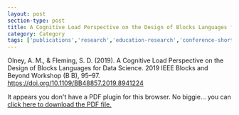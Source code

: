```yaml
---
layout: post
section-type: post
title: A Cognitive Load Perspective on the Design of Blocks Languages for Data Science.
category: Category
tags: ['publications','research','education-research','conference-short','datawhys','data-science','programming']
---
```


Olney, A. M., & Fleming, S. D. (2019). A Cognitive Load Perspective on the Design of Blocks Languages for Data Science. 2019 IEEE Blocks and Beyond Workshop (B B), 95–97. https://doi.org/10.1109/BB48857.2019.8941224

<object data="https://blogs.memphis.edu/aolney/files/2020/01/OlneyFleming2019-FINAL.pdf" type="application/pdf" width="100%" height="600px">
 
  <p>It appears you don't have a PDF plugin for this browser.
  No biggie... you can <a href="https://blogs.memphis.edu/aolney/files/2020/01/OlneyFleming2019-FINAL.pdf">click here to
  download the PDF file.</a></p>
  
</object>
